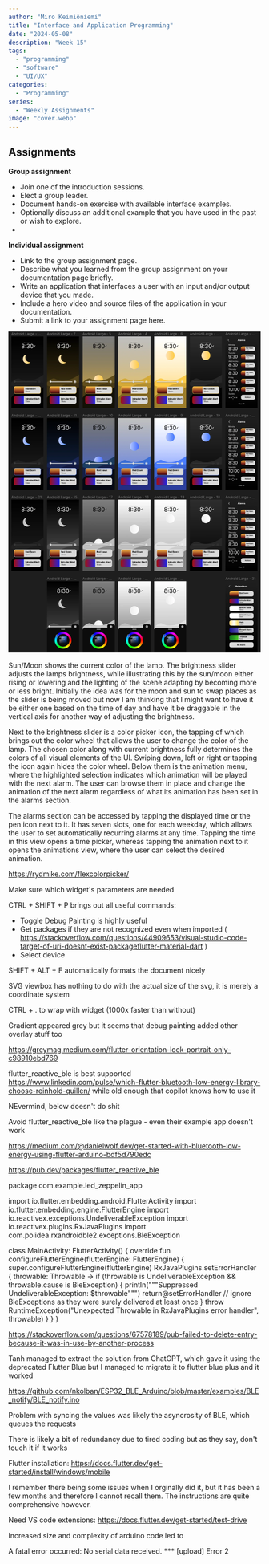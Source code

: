 ```yaml
---
author: "Miro Keimiöniemi"
title: "Interface and Application Programming"
date: "2024-05-08"
description: "Week 15"
tags: 
  - "programming"
  - "software"
  - "UI/UX"
categories: 
  - "Programming"
series: 
  - "Weekly Assignments"
image: "cover.webp"
---
```


## Assignments

**Group assignment**

- Join one of the introduction sessions.
- Elect a group leader.
- Document hands-on exercise with available interface examples.
- Optionally discuss an additional example that you have used in the past or wish to explore.
- 
**Individual assignment**

- Link to the group assignment page.
- Describe what you learned from the group assignment on your documentation page briefly.
- Write an application that interfaces a user with an input and/or output device that you made.
- Include a hero video and source files of the application in your documentation.
- Submit a link to your assignment page here.

![Figma UI draft](figma-ui-draft.webp)

Sun/Moon shows the current color of the lamp. The brightness slider adjusts the lamps brightness, while illustrating this by the sun/moon either rising or lowering and the lighting of the scene adapting by becoming more or less bright. Initially the idea was for the moon and sun to swap places as the slider is being moved but now I am thinking that I might want to have it be either one based on the time of day and have it be draggable in the vertical axis for another way of adjusting the brightness.

Next to the brightness slider is a color picker icon, the tapping of which brings out the color wheel that allows the user to change the color of the lamp. The chosen color along with current brightness fully determines the colors of all visual elements of the UI. Swiping down, left or right or tapping the icon again hides the color wheel. Below them is the animation menu, where the highlighted selection indicates which animation will be played with the next alarm. The user can browse them in place and change the animation of the next alarm regardless of what its animation has been set in the alarms section.

The alarms section can be accessed by tapping the displayed time or the pen icon next to it. It has seven slots, one for each weekday, which allows the user to set automatically recurring alarms at any time. Tapping the time in this view opens a time picker, whereas tapping the animation next to it opens the animations view, where the user can select the desired animation.

https://rydmike.com/flexcolorpicker/




Make sure which widget's parameters are needed

CTRL + SHIFT + P brings out all useful commands:
- Toggle Debug Painting is highly useful
- Get packages if they are not recognized even when imported ( https://stackoverflow.com/questions/44909653/visual-studio-code-target-of-uri-doesnt-exist-packageflutter-material-dart )
- Select device

SHIFT + ALT + F automatically formats the document nicely


SVG viewbox has nothing to do with the actual size of the svg, it is merely a coordinate system


CTRL + . to wrap with widget (1000x faster than without)

Gradient appeared grey but it seems that debug painting added other overlay stuff too

https://greymag.medium.com/flutter-orientation-lock-portrait-only-c98910ebd769

flutter_reactive_ble is best supported https://www.linkedin.com/pulse/which-flutter-bluetooth-low-energy-library-choose-reinhold-quillen/ while old enough that copilot knows how to use it





NEvermind, below doesn't do shit

Avoid flutter_reactive_ble like the plague - even their example app doesn't work

https://medium.com/@danielwolf.dev/get-started-with-bluetooth-low-energy-using-flutter-arduino-bdf5d790edc

https://pub.dev/packages/flutter_reactive_ble





package com.example.led_zeppelin_app

import io.flutter.embedding.android.FlutterActivity
import io.flutter.embedding.engine.FlutterEngine
import io.reactivex.exceptions.UndeliverableException
import io.reactivex.plugins.RxJavaPlugins
import com.polidea.rxandroidble2.exceptions.BleException

class MainActivity: FlutterActivity() {
    override fun configureFlutterEngine(flutterEngine: FlutterEngine) {
        super.configureFlutterEngine(flutterEngine)
        RxJavaPlugins.setErrorHandler { throwable: Throwable ->
            if (throwable is UndeliverableException && throwable.cause is BleException) {
                println("""Suppressed UndeliverableException: $throwable""")
                return@setErrorHandler   // ignore BleExceptions as they were surely delivered at least once
            }
            throw RuntimeException("Unexpected Throwable in RxJavaPlugins error handler", throwable)
        }
    }
}




https://stackoverflow.com/questions/67578189/pub-failed-to-delete-entry-because-it-was-in-use-by-another-process





Tanh managed to extract the solution from ChatGPT, which gave it using the deprecated Flutter Blue but I managed to migrate it to flutter blue plus and it worked





https://github.com/nkolban/ESP32_BLE_Arduino/blob/master/examples/BLE_notify/BLE_notify.ino


Problem with syncing the values was likely the asyncrosity of BLE, which queues the requests 

There is likely a bit of redundancy due to tired coding but as they say, don't touch it if it works





Flutter installation: https://docs.flutter.dev/get-started/install/windows/mobile

I remember there being some issues when I orginally did it, but it has been a few months and therefore I cannot recall them. The instructions are quite comprehensive however.

Need VS code extensions: https://docs.flutter.dev/get-started/test-drive


Increased size and complexity of arduino code led to 

A fatal error occurred: No serial data received.
*** [upload] Error 2
